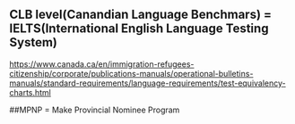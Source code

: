 ## CLB level(Canandian Language Benchmars) = IELTS(International English Language Testing System)

https://www.canada.ca/en/immigration-refugees-citizenship/corporate/publications-manuals/operational-bulletins-manuals/standard-requirements/language-requirements/test-equivalency-charts.html<br>

##MPNP = Make Provincial Nominee Program 


